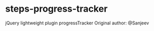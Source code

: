 steps-progress-tracker
======
 jQuery lightweight plugin progressTracker
 Original author: @Sanjeev
 

